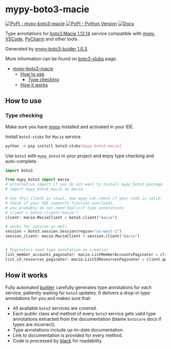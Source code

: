 # mypy-boto3-macie

[![PyPI - mypy-boto3-macie](https://img.shields.io/pypi/v/mypy-boto3-macie.svg?color=blue)](https://pypi.org/project/mypy-boto3-macie)
[![PyPI - Python Version](https://img.shields.io/pypi/pyversions/mypy-boto3-macie.svg?color=blue)](https://pypi.org/project/mypy-boto3-macie)
[![Docs](https://img.shields.io/readthedocs/mypy-boto3-builder.svg?color=blue)](https://mypy-boto3-builder.readthedocs.io/)

Type annotations for
[boto3.Macie 1.12.14](https://boto3.amazonaws.com/v1/documentation/api/1.12.14/reference/services/macie.html#Macie) service
compatible with [mypy](https://github.com/python/mypy), [VSCode](https://code.visualstudio.com/),
[PyCharm](https://www.jetbrains.com/pycharm/) and other tools.

Generated by [mypy-boto3-buider 1.0.3](https://github.com/vemel/mypy_boto3_builder).

More information can be found on [boto3-stubs](https://pypi.org/project/boto3-stubs/) page.

- [mypy-boto3-macie](#mypy-boto3-macie)
  - [How to use](#how-to-use)
    - [Type checking](#type-checking)
  - [How it works](#how-it-works)

## How to use

### Type checking

Make sure you have [mypy](https://github.com/python/mypy) installed and activated in your IDE.

Install `boto3-stubs` for `Macie` service.

```bash
python -m pip install boto3-stubs[mypy-boto3-macie]
```

Use `boto3` with `mypy_boto3` in your project and enjoy type checking and auto-complete.

```python
import boto3

from mypy_boto3 import macie
# alternative import if you do not want to install mypy_boto3 package
# import mypy_boto3_macie as macie

# Use this client as usual, now mypy can check if your code is valid.
# Check if your IDE supports function overloads,
# you probably do not need explicit type annotations
# client = boto3.client("macie")
client: macie.MacieClient = boto3.client("macie")

# works for session as well
session = boto3.session.Session(region="us-west-1")
session_client: macie.MacieClient = session.client("macie")


# Paginators need type annotation on creation
list_member_accounts_paginator: macie.ListMemberAccountsPaginator = client.get_paginator("list_member_accounts")
list_s3_resources_paginator: macie.ListS3ResourcesPaginator = client.get_paginator("list_s3_resources")
```

## How it works

Fully automated [builder](https://github.com/vemel/mypy_boto3_builder) carefully generates
type annotations for each service, patiently waiting for `boto3` updates. It delivers
a drop-in type annotations for you and makes sure that:

- All available `boto3` services are covered.
- Each public class and method of every `boto3` service gets valid type annotations
  extracted from the documentation (blame `botocore` docs if types are incorrect).
- Type annotations include up-to-date documentation.
- Link to documentation is provided for every method.
- Code is processed by [black](https://github.com/psf/black) for readability.